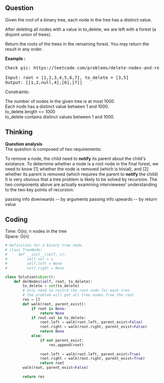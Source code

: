 ## Question
Given the root of a binary tree, each node in the tree has a distinct value.<br>

After deleting all nodes with a value in to_delete, we are left with a forest (a disjoint union of trees).<br>

Return the roots of the trees in the remaining forest.  You may return the result in any order.

**Example :**   
<pre>
Check pic: https://leetcode.com/problems/delete-nodes-and-return-forest/description/

Input: root = [1,2,3,4,5,6,7], to_delete = [3,5]
Output: [[1,2,null,4],[6],[7]]
</pre>

Constraints:

The number of nodes in the given tree is at most 1000.<br>
Each node has a distinct value between 1 and 1000.<br>
to_delete.length <= 1000 <br>
to_delete contains distinct values between 1 and 1000.<br>

## Thinking
**Question analysis**<br>
The question is composed of two requirements:<br>

To remove a node, the child need to **notify** its parent about the child's existance.
To determine whether a node is a root node in the final forest, we need to know [1] whether the node is removed (which is trivial), and [2] whether its parent is removed (which requires the parent to **notify** the child)
It is very obvious that a tree problem is likely to be solved by recursion. The two components above are actually examining interviewees' understanding to the two key points of recursion:

passing info downwards -- by arguments
passing info upwards -- by return value


## Coding
Time: O(n); n nodes in the tree </br>
Space: O(n)
```python
# Definition for a binary tree node.
# class TreeNode:
#     def __init__(self, x):
#         self.val = x
#         self.left = None
#         self.right = None

class Solution(object):
    def delNodes(self, root, to_delete):
        to_delete = set(to_delete)
        # only need to record the root node for each tree
        # the problem will get all tree nodes from the root
        res = []
        def walk(root, parent_exist):
            if root is None:
                return None
            if root.val in to_delete:
                root.left = walk(root.left, parent_exist=False)
                root.right = walk(root.right, parent_exist=False)
                return None
            else:
                if not parent_exist:
                    res.append(root)
                    
                root.left = walk(root.left, parent_exist=True)
                root.right = walk(root.right, parent_exist=True)
                return root
        walk(root, parent_exist=False)
        
        return res
```

